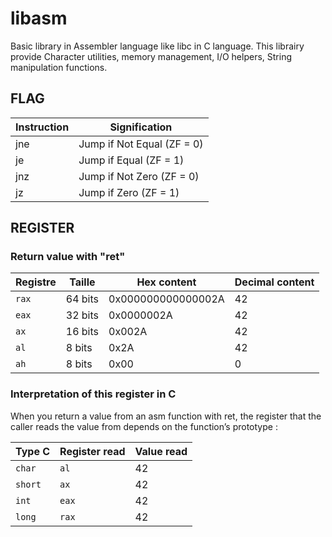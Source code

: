 # libasm
Basic library in Assembler language like libc in C language.
This librairy provide Character utilities, memory management, I/O helpers, String manipulation functions.

## FLAG

| Instruction | Signification              |
| ----------- | -------------------------- |
| jne         | Jump if Not Equal (ZF = 0) |
| je          | Jump if Equal (ZF = 1)     |
| jnz         | Jump if Not Zero (ZF = 0)  |
| jz          | Jump if Zero (ZF = 1)      |

## REGISTER

### Return value with "ret"

| Registre | Taille  | Hex content        | Decimal content |
| -------- | ------- | ------------------ | --------------- |
| `rax`    | 64 bits | 0x000000000000002A | 42              |
| `eax`    | 32 bits | 0x0000002A         | 42              |
| `ax`     | 16 bits | 0x002A             | 42              |
| `al`     | 8 bits  | 0x2A               | 42              |
| `ah`     | 8 bits  | 0x00               | 0               |

### Interpretation of this register in C

When you return a value from an asm function with ret, the register that the caller reads the value from depends on the function’s prototype :

| Type C   | Register read | Value read                   |
| -------- | ------------- | ---------------------------- |
| `char`   | `al`          | 42                           |
| `short`  | `ax`          | 42                           |
| `int`    | `eax`         | 42                           |
| `long`   | `rax`         | 42                           |

